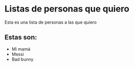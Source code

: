 # Listas de personas que quiero 

Esta es una lista de personas a las que quiero

## Estas son:

- Mi mamá
- Messi
- Bad bunny

